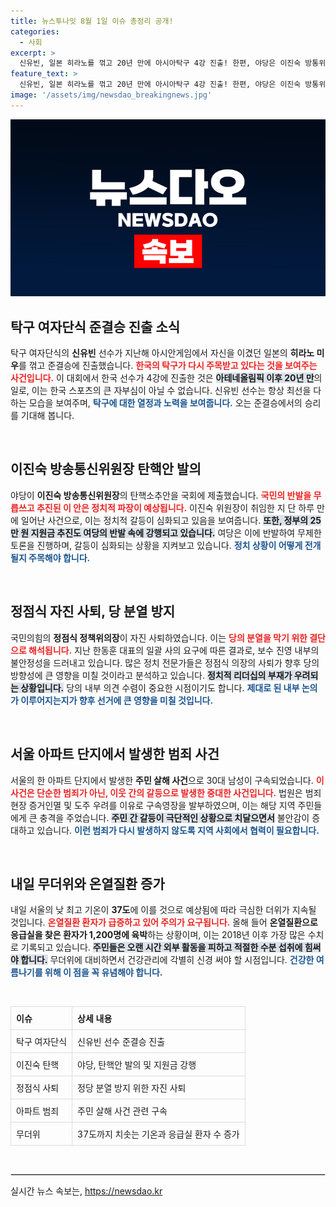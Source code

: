 ```yaml
---
title: 뉴스투나잇 8월 1일 이슈 총정리 공개!
categories:
  - 사회
excerpt: >
  신유빈, 일본 히라노를 꺾고 20년 만에 아시아탁구 4강 진출! 한편, 야당은 이진숙 방통위원장 탄핵안과 전 국민 25만원 지원금 강행을 밀어붙이며 정국이 요동치고 있습니다.
feature_text: >
  신유빈, 일본 히라노를 꺾고 20년 만에 아시아탁구 4강 진출! 한편, 야당은 이진숙 방통위원장 탄핵안과 전 국민 25만원 지원금 강행을 밀어붙이며 정국이 요동치고 있습니다.
image: '/assets/img/newsdao_breakingnews.jpg'
---
```


<p><img src="/assets/img/newsdao_breakingnews.jpg" alt="flaretime 속보" /></p>

<h2 data-ke-size="size26">탁구 여자단식 준결승 진출 소식</h2>

<p data-ke-size="size16">탁구 여자단식의 <b>신유빈</b> 선수가 지난해 아시안게임에서 자신을 이겼던 일본의 <b>히라노 미우</b>를 꺾고 준결승에 진출했습니다. <b><span style="color: #ee2323;">한국의 탁구가 다시 주목받고 있다는 것을 보여주는 사건입니다.</span></b> 이 대회에서 한국 선수가 4강에 진출한 것은 <b><span style="background-color: #21538527;">아테네올림픽 이후 20년 만</span></b>의 일로, 이는 한국 스포츠의 큰 자부심이 아닐 수 없습니다. 신유빈 선수는 항상 최선을 다하는 모습을 보여주며, <b><span style="color: #1a5490;">탁구에 대한 열정과 노력을 보여줍니다.</span></b> 오는 준결승에서의 승리를 기대해 봅니다.</p>

<p data-ke-size="size16">&nbsp;</p>

<h2 data-ke-size="size26">이진숙 방송통신위원장 탄핵안 발의</h2>

<p data-ke-size="size16">야당이 <b>이진숙 방송통신위원장</b>의 탄핵소추안을 국회에 제출했습니다. <b><span style="color: #ee2323;">국민의 반발을 무릅쓰고 추진된 이 안은 정치적 파장이 예상됩니다.</span></b> 이진숙 위원장이 취임한 지 단 하루 만에 일어난 사건으로, 이는 정치적 갈등이 심화되고 있음을 보여줍니다. <b><span style="background-color: #21538527;">또한, 정부의 25만 원 지원금 추진도 여당의 반발 속에 강행되고 있습니다.</span></b> 여당은 이에 반발하여 무제한 토론을 진행하며, 갈등이 심화되는 상황을 지켜보고 있습니다. <b><span style="color: #1a5490;">정치 상황이 어떻게 전개될지 주목해야 합니다.</span></b></p>

<p data-ke-size="size16">&nbsp;</p>

<h2 data-ke-size="size26">정점식 자진 사퇴, 당 분열 방지</h2>

<p data-ke-size="size16">국민의힘의 <b>정점식 정책위의장</b>이 자진 사퇴하였습니다. 이는 <b><span style="color: #ee2323;">당의 분열을 막기 위한 결단으로 해석됩니다.</span></b> 지난 한동훈 대표의 일괄 사의 요구에 따른 결과로, 보수 진영 내부의 불안정성을 드러내고 있습니다. 많은 정치 전문가들은 정점식 의장의 사퇴가 향후 당의 방향성에 큰 영향을 미칠 것이라고 분석하고 있습니다. <b><span style="background-color: #21538527;">정치적 리더십의 부재가 우려되는 상황입니다.</span></b> 당의 내부 의견 수렴이 중요한 시점이기도 합니다. <b><span style="color: #1a5490;">제대로 된 내부 논의가 이루어지는지가 향후 선거에 큰 영향을 미칠 것입니다.</span></b></p>

<p data-ke-size="size16">&nbsp;</p>

<h2 data-ke-size="size26">서울 아파트 단지에서 발생한 범죄 사건</h2>

<p data-ke-size="size16">서울의 한 아파트 단지에서 발생한 <b>주민 살해 사건</b>으로 30대 남성이 구속되었습니다. <b><span style="color: #ee2323;">이 사건은 단순한 범죄가 아닌, 이웃 간의 갈등으로 발생한 중대한 사건입니다.</span></b> 법원은 범죄 현장 증거인멸 및 도주 우려를 이유로 구속영장을 발부하였으며, 이는 해당 지역 주민들에게 큰 충격을 주었습니다. <b><span style="background-color: #21538527;">주민 간 갈등이 극단적인 상황으로 치달으면서</span></b> 불안감이 증대하고 있습니다. <b><span style="color: #1a5490;">이런 범죄가 다시 발생하지 않도록 지역 사회에서 협력이 필요합니다.</span></b></p>

<p data-ke-size="size16">&nbsp;</p>

<h2 data-ke-size="size26">내일 무더위와 온열질환 증가</h2>

<p data-ke-size="size16">내일 서울의 낮 최고 기온이 <b>37도</b>에 이를 것으로 예상됨에 따라 극심한 더위가 지속될 것입니다. <b><span style="color: #ee2323;">온열질환 환자가 급증하고 있어 주의가 요구됩니다.</span></b> 올해 들어 <b>온열질환으로 응급실을 찾은 환자가 1,200명에 육박</b>하는 상황이며, 이는 2018년 이후 가장 많은 수치로 기록되고 있습니다. <b><span style="background-color: #21538527;">주민들은 오랜 시간 외부 활동을 피하고 적절한 수분 섭취에 힘써야 합니다.</span></b> 무더위에 대비하면서 건강관리에 각별히 신경 써야 할 시점입니다. <b><span style="color: #1a5490;">건강한 여름나기를 위해 이 점을 꼭 유념해야 합니다.</span></b></p>

<p data-ke-size="size16">&nbsp;</p>

<table style="border-spacing: 0; border-collapse: collapse; width: 100%;">
  <thead>
    <tr>
      <th style="padding: 8px; border: 1px solid #dddddd; text-align:left;"><b>이슈</b></th>
      <th style="padding: 8px; border: 1px solid #dddddd; text-align:left;"><b>상세 내용</b></th>
    </tr>
  </thead>
  <tbody>
    <tr>
      <td style="padding: 8px; border: 1px solid #dddddd;">탁구 여자단식</td>
      <td style="padding: 8px; border: 1px solid #dddddd;">신유빈 선수 준결승 진출</td>
    </tr>
    <tr>
      <td style="padding: 8px; border: 1px solid #dddddd;">이진숙 탄핵</td>
      <td style="padding: 8px; border: 1px solid #dddddd;">야당, 탄핵안 발의 및 지원금 강행</td>
    </tr>
    <tr>
      <td style="padding: 8px; border: 1px solid #dddddd;">정점식 사퇴</td>
      <td style="padding: 8px; border: 1px solid #dddddd;">정당 분열 방지 위한 자진 사퇴</td>
    </tr>
    <tr>
      <td style="padding: 8px; border: 1px solid #dddddd;">아파트 범죄</td>
      <td style="padding: 8px; border: 1px solid #dddddd;">주민 살해 사건 관련 구속</td>
    </tr>
    <tr>
      <td style="padding: 8px; border: 1px solid #dddddd;">무더위</td>
      <td style="padding: 8px; border: 1px solid #dddddd;">37도까지 치솟는 기온과 응급실 환자 수 증가</td>
    </tr>
  </tbody>
</table>

<p data-ke-size="size16">&nbsp;</p>

<hr style="border: 1px solid #dddddd;">
실시간 뉴스 속보는, <a href="https://newsdao.kr" rel="dofollow">https://newsdao.kr</a>



